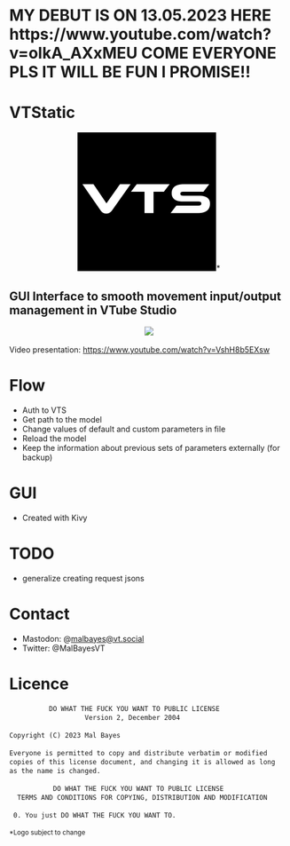 <h1>MY DEBUT IS ON 13.05.2023 HERE https://www.youtube.com/watch?v=olkA_AXxMEU COME EVERYONE PLS IT WILL BE FUN I PROMISE!!</h1>

# VTStatic
<p align="center">
    <img src="logo.png"/>*
</p>

<h2>GUI Interface to smooth movement input/output management in VTube Studio</h2>

<p align="center">
    <img src="https://user-images.githubusercontent.com/126576553/229198579-0882a774-162c-4c61-94fb-91a1e6293572.gif"/>
</p>

Video presentation: https://www.youtube.com/watch?v=VshH8b5EXsw

# Flow
- Auth to VTS
- Get path to the model
- Change values of default and custom parameters in file
- Reload the model
- Keep the information about previous sets of parameters externally (for backup)

# GUI
- Created with Kivy

# TODO
- generalize creating request jsons

# Contact
- Mastodon: @malbayes@vt.social
- Twitter: @MalBayesVT

# Licence
```
          DO WHAT THE FUCK YOU WANT TO PUBLIC LICENSE
                   Version 2, December 2004
 
Copyright (C) 2023 Mal Bayes

Everyone is permitted to copy and distribute verbatim or modified
copies of this license document, and changing it is allowed as long
as the name is changed.
 
           DO WHAT THE FUCK YOU WANT TO PUBLIC LICENSE
  TERMS AND CONDITIONS FOR COPYING, DISTRIBUTION AND MODIFICATION

 0. You just DO WHAT THE FUCK YOU WANT TO.
```

<small>*Logo subject to change</small>
